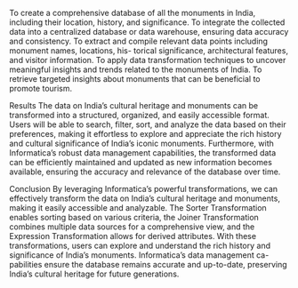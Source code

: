 To create a comprehensive database of all the monuments in India, including their
location, history, and significance.
To integrate the collected data into a centralized database or data warehouse, ensuring
data accuracy and consistency.
To extract and compile relevant data points including monument names, locations, his-
torical significance, architectural features, and visitor information.
To apply data transformation techniques to uncover meaningful insights and trends
related to the monuments of India.
To retrieve targeted insights about monuments that can be beneficial to promote tourism.

Results
The data on India’s cultural heritage and monuments can be transformed into a structured,
organized, and easily accessible format. Users will be able to search, filter, sort, and analyze
the data based on their preferences, making it effortless to explore and appreciate the rich
history and cultural significance of India’s iconic monuments. Furthermore, with Informatica’s
robust data management capabilities, the transformed data can be efficiently maintained and
updated as new information becomes available, ensuring the accuracy and relevance of the
database over time.

Conclusion
By leveraging Informatica’s powerful transformations, we can effectively transform the data
on India’s cultural heritage and monuments, making it easily accessible and analyzable. The
Sorter Transformation enables sorting based on various criteria, the Joiner Transformation
combines multiple data sources for a comprehensive view, and the Expression Transformation
allows for derived attributes. With these transformations, users can explore and understand
the rich history and significance of India’s monuments. Informatica’s data management ca-
pabilities ensure the database remains accurate and up-to-date, preserving India’s cultural
heritage for future generations.